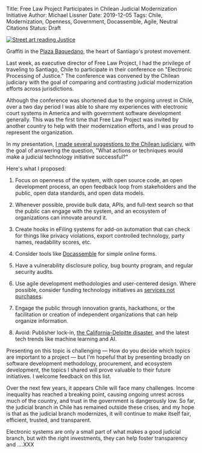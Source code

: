Title: Free Law Project Participates in Chilean Judicial Modernization Initiative
Author: Michael Lissner
Date: 2019-12-05
Tags: Chile, Modernization, Openness, Government, Docassemble, Agile, Neutral Citations
Status: Draft


<div class="right-image">
    <a href="{filename}/images/chile-justice.jpeg">
      <img src="{filename}/images/chile-justice-thumb.jpeg"
           alt="Street art reading Justice"
           class="img-responsive border">
    </a>
    <p class="caption">Graffiti in the <a href="https://goo.gl/maps/VKyfvJhoZ6tc6ASB9">Plaza Baquedano</a>, the heart of Santiago's protest movement.</p>
</div>

Last week, as executive director of Free Law Project, I had the privilege of traveling to Santiago, Chile to participate in their conference on "Electronic Processing of Justice." The conference was convened by the Chilean judiciary with the goal of comparing and contrasting judicial modernization efforts across jurisdictions. 

Although the conference was shortened due to the ongoing unrest in Chile, over a two day period I was able to share my experiences with electronic court systems in America and with government software development generally. This was the first time that Free Law Project was invited by another country to help with their modernization efforts, and I was proud to represent the organization.

In my presentation, [I made several suggestions to the Chilean judiciary][pdf], with the goal of answering the question, "What actions or techniques would make a judicial technology initiative successful?"

Here's what I proposed: 

1. Focus on openness of the system, with open source code, an open development process, an open feedback loop from stakeholders and the public, open data standards, and open data models.

1. Whenever possible, provide bulk data, APIs, and full-text search so that the public can engage with the system, and an ecosystem of organizations can innovate around it. 

1. Create hooks in eFiling systems for add-on automation that can check for things like privacy violations, export controlled technology, party names, readability scores, etc.

1. Consider tools like [Docassemble][da] for simple online forms.

1. Have a vulnerability disclosure policy, bug bounty program, and regular security audits.

1. Use agile development methodologies and user-centered design. Where possible, consider funding technology initiatives as [services not purchases][service-not-purchase].

1. Engage the public through innovation grants, hackathons, or the facilitation or creation of independent organizations that can help organize information.

1. Avoid: Publisher lock-in, [the California-Deloitte disaster][ca], and the latest tech trends like machine learning and AI.

Presenting on this topic is challenging &mdash; How do you decide which topics are important to a project &mdash; but I'm hopeful that by presenting broadly on software development methodology, procurement, and ecosystem development, the topics I shared will prove valuable to their future initiatives. I welcome feedback on this list.

Over the next few years, it appears Chile will face many challenges. Income inequality has reached a breaking point, causing ongoing unrest across much of the country, and trust in the government is dangerously low. So far, the judicial branch in Chile has remained outside these crises, and my hope is that as the judicial branch modernizes, it will continue to make itself fair, efficient, trusted, and transparent. 

Electronic systems are only a small part of what makes a good judicial branch, but with the right investments, they can help foster transparency and ....XXX 



[pdf]: {filename}/pdf/chile-modernization.pdf
[service-not-purchase]: https://18f.gsa.gov/2019/08/20/an-agile-software-development-solicitation-guide/
[da]: https://docassemble.org/
[ca]: https://www.zdnet.com/article/california-abandons-2-billion-court-management-system/
